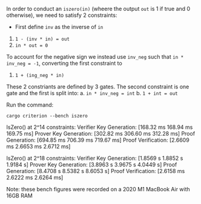 In order to conduct an `iszero(in)` (wheere the output `out` is 1 if true and 0 otherwise), we need to satisfy 2 constraints:
- First define `inv` as the inverse of `in`
1. `1 - (inv * in) = out`
2. `in * out = 0`

To account for the negative sign we instead use `inv_neg` such that `in * inv_neg = -1`, converting the first constraint to
1. `1 + (ing_neg * in)`

These 2 constriants are defined by 3 gates. The second constraint is one gate and the first is split into:
a. `in * inv_neg = int`
b. `1 + int = out`


Run the command:

`cargo criterion --bench iszero`

IsZero() at 2^14 constraints:
Verifier Key Generation:   [168.32 ms 168.94 ms 169.75 ms]
Prover Key Generation:     [302.82 ms 306.60 ms 312.28 ms]
Proof Generation:          [694.85 ms 706.39 ms 719.67 ms] 
Proof Verification:        [2.6609 ms 2.6653 ms 2.6712 ms]  

IsZero() at 2^18 constraints:
Verifier Key Generation:   [1.8569 s 1.8852 s 1.9184 s]
Prover Key Generation:     [3.8963 s 3.9675 s 4.0449 s]
Proof Generation:          [8.4708 s 8.5382 s 8.6053 s] 
Proof Verification:        [2.6158 ms 2.6222 ms 2.6264 ms]  

Note: these bench figures were recorded on a 2020 M1 MacBook Air with 16GB RAM